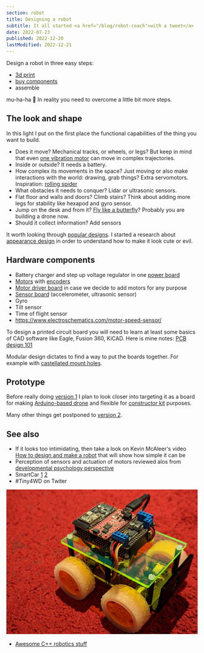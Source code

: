 ```yaml
---
section: robot
title: Designing a robot
subtitle: It all started <a href="/blog/robot-coach">with a tweet</a>
date: 2022-07-23
published: 2022-12-20
lastModified: 2022-12-21
---
```


Design a robot in three easy steps:

- [3d print](/make/3d-printer-dilemma)
- [buy components](/make/where-to-buy-electronic-components-in-us)
- assemble

mu-ha-ha 🤣 In reality you need to overcome a little bit more steps.


## The look and shape

In this light I put on the first place the functional capabilities of the thing you want to build.

- Does it move? Mechanical tracks, or wheels, or legs? But keep in mind that even [one vibration motor](https://www.mdpi.com/2072-666X/13/8/1184) can move in complex trajectories.
- Inside or outside? It needs a battery.
- How complex its movements in the space? Just moving or also make interactions with the world: drawing, grab things? Extra servomotors. Inspiration: [rolling spider](https://www.youtube.com/watch?v=4z-aT8Wp2YQ)
- What obstacles it needs to conquer? Lidar or ultrasonic sensors. 
- Flat floor and walls and doors? Climb stairs? Think about adding more legs for stability like hexapod and gyro sensor.
- Jump on the desk and from it? [Fly like a butterfly](https://www.science.org/doi/full/10.1126/sciadv.add3788)? Probably you are building a drone now.
- Should it collect information? Add sensors 

It worth looking through [popular designs](/make/robot/encyclopedia). I started a research about [appearance design](/make/robot/appearance-design) in order to understand how to make it look cute or evil.


## Hardware components

- Battery charger and step up voltage regulator in one [power board](/make/robot/power-board)
- [Motors](/make/robot/motors) with [encoders](https://www.pololu.com/product-info-merged/4761)
- [Motor driver board](/make/robot/motor-board) in case we decide to add motors for any purpose
- [Sensor board](/make/robot/sensor-board) (accelerometer, ultrasonic sensor)
- Gyro
- Tilt sensor
- Time of flight sensor
- https://www.electroschematics.com/motor-speed-sensor/

To design a printed circuit board you will need to learn at least some basics of CAD software like Eagle, Fusion 360, KiCAD. Here is mine notes: [PCB design 101](/make/pcb-design-101)

Modular design dictates to find a way to put the boards together. For example with [castellated mount holes](/blog/castellated-vias).


## Prototype

Before really doing [version 1](/make/robot/prototype-1) I plan to look closer into targeting it as a board for making [Arduino-based drone](/make/robot/arduino-drone) and flexible for [constructor kit](/make/robot/constructor) purposes.

Many other things get postponed to [version 2](/make/robot/prototype-2).
 
## See also

- If it looks too intimidating, then take a look on Kevin McAleer's video [How to design and make a robot](https://www.youtube.com/watch?v=lKxJUViQsW8) that will show how simple it can be
- Perception of sensors and actuation of motors reviewed alos from [developmental psychology perspective](/science/developmental-psychology-studies)
- SmartCar [1](https://www.pcbway.com/project/shareproject/Smartcar___Motors_board.html) [2](https://github.com/rosmo-robot/smartcar_shield#platform)
- #Tiny4WD on Twiter

![Tiny4WD](./robot/tiny-4wd.jpg)

- [Awesome C++ robotics stuff](https://github.com/fffaraz/awesome-cpp#robotics)